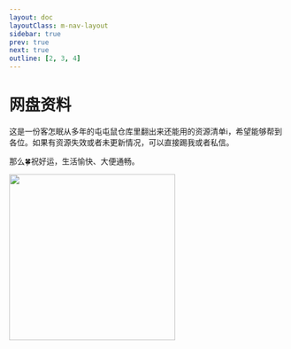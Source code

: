 ```yaml
---
layout: doc
layoutClass: m-nav-layout
sidebar: true
prev: true
next: true
outline: [2, 3, 4]
---
```


<style src="/.vitepress/theme/style/nav.scss"></style>

<script setup>
import { NAV_DATA } from '/.vitepress/theme/untils/data-pansource.ts'
</script>

# 网盘资料

这是一份客怎眠从多年的屯屯鼠仓库里翻出来还能用的资源清单ℹ️，希望能够帮到各位。如果有资源失效或者未更新情况，可以直接踢我或者私信。

那么🍀祝好运，生活愉快、大便通畅。

<img src="https://vip2.loli.io/2023/01/25/AxZqRfM1h4TjG2B.png" width=300px>

<MNavLinks v-for="{title, items} in NAV_DATA" :title="title" :items="items"/>